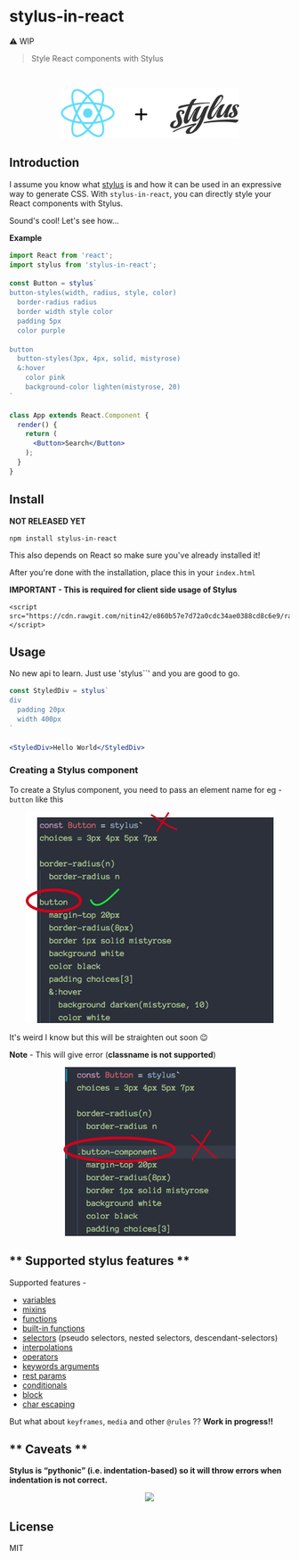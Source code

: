 # stylus-in-react

⚠️ WIP

> Style React components with Stylus

<br/>

<p align="center">
  <img src="./stylusreact.png">
</p>

## Introduction

I assume you know what [stylus](http://stylus-lang.com/) is and how it can be  used in an expressive way to generate CSS. With `stylus-in-react`, you can directly style your React components with Stylus.

Sound's cool! Let's see how...

**Example**

```jsx
import React from 'react';
import stylus from 'stylus-in-react';

const Button = stylus`
button-styles(width, radius, style, color)
  border-radius radius
  border width style color
  padding 5px
  color purple
  
button
  button-styles(3px, 4px, solid, mistyrose)
  &:hover
    color pink
    background-color lighten(mistyrose, 20)
`

class App extends React.Component {
  render() {
    return (
      <Button>Search</Button>
    );
  }
}
```

## Install

**NOT RELEASED YET**

```
npm install stylus-in-react
```
This also depends on React so make sure you've already installed it!

After you're done with the installation, place this in your `index.html`

**IMPORTANT - This is required for client side usage of Stylus**

```
<script src="https://cdn.rawgit.com/nitin42/e860b57e7d72a0cdc34ae0388cd8c6e9/raw/dae9a1a254b26ea951903cbb2d918e13f63db5e0/stylus.min.js"></script>
```


## Usage
No new api to learn. Just use 'stylus\`\`' and you are good to go.

```jsx
const StyledDiv = stylus`
div
  padding 20px
  width 400px
`

<StyledDiv>Hello World</StyledDiv>
```

### Creating a Stylus component

To create a Stylus component, you need to pass an element name for eg - `button` like this 

<p align="center">
  <img src="./images/One.png">
</p>

It's weird I know but this will be straighten out soon 😉

**Note** - This will give error (**classname is not supported**)

<p align="center">
  <img src="./images/Two.png">
</p>


## ** Supported stylus features **

Supported features - 

* [variables](http://stylus-lang.com/docs/variables.html)
* [mixins](http://stylus-lang.com/docs/mixins.html)
* [functions](http://stylus-lang.com/docs/functions.html)
* [built-in functions](http://stylus-lang.com/docs/bifs.html)
* [selectors](http://stylus-lang.com/docs/selectors.html) (pseudo selectors, nested selectors, descendant-selectors)
* [interpolations](http://stylus-lang.com/docs/interpolation.html)
* [operators](http://stylus-lang.com/docs/operators.html)
* [keywords arguments](http://stylus-lang.com/docs/kwargs.html)
* [rest params](http://stylus-lang.com/docs/vargs.html)
* [conditionals](http://stylus-lang.com/docs/conditionals.html)
* [block](http://stylus-lang.com/docs/block.html)
* [char escaping](http://stylus-lang.com/docs/escape.html)

But what about `keyframes`, `media` and other `@rules` ?? **Work in progress!!**

## ** Caveats **

**Stylus is “pythonic” (i.e. indentation-based) so it will throw errors when indentation is not correct.**

<p align="center">
  <img src="http://g.recordit.co/4WBY9wPAdz.gif">
</p>

## License

MIT

